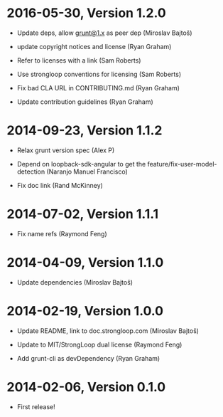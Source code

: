 2016-05-30, Version 1.2.0
=========================

 * Update deps, allow grunt@1.x as peer dep (Miroslav Bajtoš)

 * update copyright notices and license (Ryan Graham)

 * Refer to licenses with a link (Sam Roberts)

 * Use strongloop conventions for licensing (Sam Roberts)

 * Fix bad CLA URL in CONTRIBUTING.md (Ryan Graham)

 * Update contribution guidelines (Ryan Graham)


2014-09-23, Version 1.1.2
=========================

 * Relax grunt version spec (Alex P)

 * Depend on loopback-sdk-angular to get the feature/fix-user-model-detection (Naranjo Manuel Francisco)

 * Fix doc link (Rand McKinney)


2014-07-02, Version 1.1.1
=========================

 * Fix name refs (Raymond Feng)


2014-04-09, Version 1.1.0
=========================

 * Update dependencies (Miroslav Bajtoš)


2014-02-19, Version 1.0.0
=========================

 * Update README, link to doc.strongloop.com (Miroslav Bajtoš)

 * Update to MIT/StrongLoop dual license (Raymond Feng)

 * Add grunt-cli as devDependency (Ryan Graham)


2014-02-06, Version 0.1.0
=========================

 * First release!
